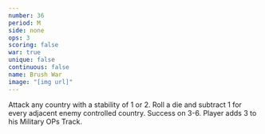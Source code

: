 ```yaml
---
number: 36
period: M
side: none
ops: 3
scoring: false
war: true
unique: false
continuous: false
name: Brush War
image: "[img url]"
---
```

Attack any country with a stability of 1 or 2. Roll a die and subtract 1 for every adjacent enemy controlled country. Success on 3-6. Player adds 3 to his Military OPs Track.

